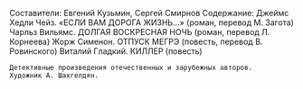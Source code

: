 <!--2017-06-01 21:18:21-->
Составители: Евгений Кузьмин, Сергей Смирнов
    Содержание:
    Джеймс Хедли Чейз. «ЕСЛИ ВАМ ДОРОГА ЖИЗНЬ...» (роман, перевод М. Загота)
    Чарльз Вильямс. ДОЛГАЯ ВОСКРЕСНАЯ НОЧЬ (роман, перевод Л. Корнеева)
    Жорж Сименон. ОТПУСК МЕГРЭ (повесть, перевод В. Ровинского)
    Виталий Гладкий. КИЛЛЕР (повесть)
    
    Детективные произведения отечественных и зарубежных авторов.
    Художник А. Шахгелдян.